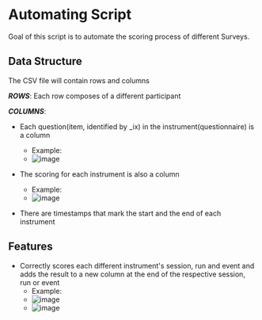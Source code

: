 
# Automating Script

Goal of this script is to automate the scoring process of different Surveys.

## Data Structure

The CSV file will contain rows and columns

***ROWS***: Each row composes of a different participant 

***COLUMNS***:
 - Each question(item, identified by _ix) in the instrument(questionnaire) is a column
     - Example:
     - ![image](https://user-images.githubusercontent.com/58539319/121746371-ca8bc580-cad3-11eb-86f8-dc688842ea43.png)
 - The scoring for each instrument is also a column
   - Example:
   - ![image](https://user-images.githubusercontent.com/58539319/121755731-eb5d1680-cae5-11eb-8cb4-a4069369c60e.png)

 - There are timestamps that mark the start and the end of each instrument
 
 
 
 ## Features
  - Correctly scores each different instrument's session, run and event and adds the result to a new column at the end of the respective session, run or event
       - Example:
       - ![image](https://user-images.githubusercontent.com/58539319/121755490-50643c80-cae5-11eb-869b-8ebc75969b0f.png)
       - ![image](https://user-images.githubusercontent.com/58539319/121755614-9f11d680-cae5-11eb-89e8-3ae016f24665.png)

      
